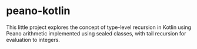 # peano-kotlin

This little project explores the concept of type-level recursion in Kotlin using Peano arithmetic implemented using 
 sealed classes, with tail recursion for evaluation to integers.